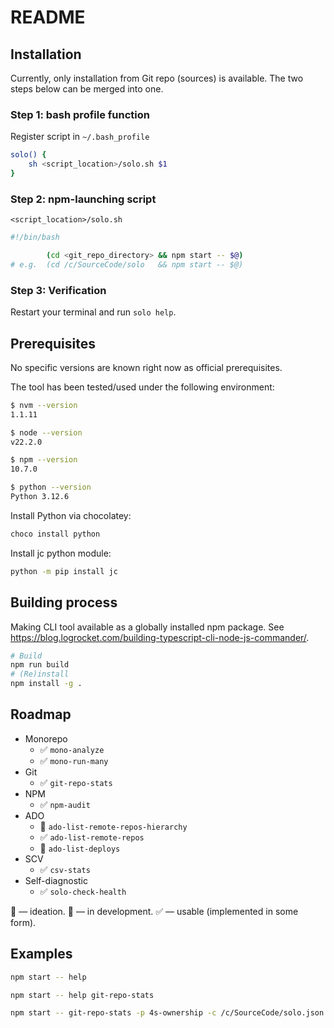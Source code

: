 # README

## Installation

Currently, only installation from Git repo (sources) is available.
The two steps below can be merged into one.

### Step 1: bash profile function

Register script in `~/.bash_profile`

```sh
solo() {
    sh <script_location>/solo.sh $1
}
```

### Step 2: npm-launching script

`<script_location>/solo.sh`

```sh
#!/bin/bash

        (cd <git_repo_directory> && npm start -- $@)
# e.g.  (cd /c/SourceCode/solo   && npm start -- $@)
```

### Step 3: Verification

Restart your terminal and run `solo help`.

## Prerequisites

No specific versions are known right now as official prerequisites.

The tool has been tested/used under the following environment:

```sh
$ nvm --version
1.1.11

$ node --version
v22.2.0

$ npm --version
10.7.0

$ python --version
Python 3.12.6
```

Install Python via chocolatey:

```sh
choco install python
```

Install jc python module:

```sh
python -m pip install jc
```

## Building process

Making CLI tool available as a globally installed npm package.
See https://blog.logrocket.com/building-typescript-cli-node-js-commander/.

```sh
# Build
npm run build
# (Re)install
npm install -g .
```

## Roadmap

* Monorepo
  * ✅ `mono-analyze`
  * ✅ `mono-run-many`
* Git
  * ✅ `git-repo-stats`
* NPM
  * ✅ `npm-audit`
* ADO
  * 🔨 `ado-list-remote-repos-hierarchy`
  * ✅ `ado-list-remote-repos`
  * 🧠 `ado-list-deploys`
* SCV
  * ✅ `csv-stats`
* Self-diagnostic
  * ✅ `solo-check-health`

🧠 — ideation.
🔨 — in development.
✅ — usable (implemented in some form).

## Examples

```sh
npm start -- help

npm start -- help git-repo-stats

npm start -- git-repo-stats -p 4s-ownership -c /c/SourceCode/solo.json -a 2024-01-01
```